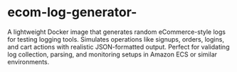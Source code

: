# ecom-log-generator-
A lightweight Docker image that generates random eCommerce-style logs for testing logging tools. Simulates operations like signups, orders, logins, and cart actions with realistic JSON-formatted output. Perfect for validating log collection, parsing, and monitoring setups in Amazon ECS or similar environments.
